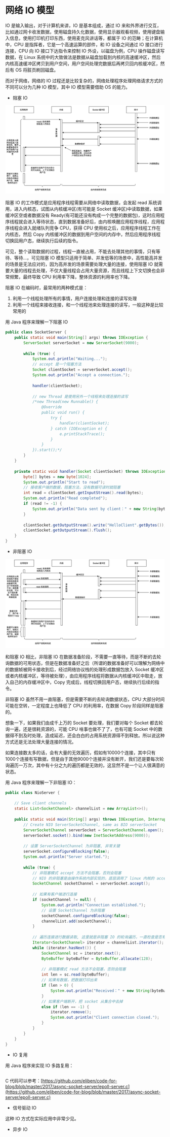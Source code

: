 # 网络 IO 模型

IO 是输入输出，对于计算机来讲，IO 是基本组成，通过 IO 来和外界进行交互，比如通过网卡收发数据，使用磁盘持久化数据，使用显示器观看视频，使用键盘输入信息，使用打印机打印东西，使用麦克风讲话等，都属于 IO 的范畴；在计算机中，CPU 是指挥者，它是一个高速运算的部件，和 IO 设备之间通过 IO 接口进行连接，CPU 向 IO 接口下达指令来控制 IO 外设，以磁盘为例，CPU 操作磁盘读写数据，在 Linux 系统中的大致做法是数据从磁盘加载到内核的高速缓冲区，然后内核高速缓冲区拷贝到用户空间，用户空间处理完数据后再拷贝回内核缓冲区，然后有 OS 将脏页刷回磁盘。

而对于网络，网络的 IO 过程还是比较复杂的，网络处理程序处理网络请求方式的不同可以分为几种 IO 模型，其中 IO 模型需要借助 OS 的能力。

* 阻塞 IO

![&#x963B;&#x585E; IO](../../.gitbook/assets/image%20%28107%29.png)

阻塞 IO 的工作模式是应用程序线程需要从网络中读取数据，会发起 read 系统调用，进入内核态，试图从内核缓冲区\(有可能是 Socket 缓冲区\)中读取数据，如果缓冲区空或者数据没有 Ready\(有可能还没有构成一个完整的数据包\)，这时应用程序线程就会进入等待状态，直到数据准备好后，由内核唤醒应用程序线程，应用程序线程会进入就绪队列竞争 CPU，获得 CPU 使用权之后，应用程序线程工作在内核态，然后 Copy 内核缓冲区的数据到用户空间的内存中，然后应用程序线程切换回用户态，继续执行后续的指令。

可见，整个读取数据的过程，线程一直被占用，不能去处理其他的事情，只有等待、等待...，可见阻塞 IO 模型只适用于简单、并发低等的场景中，高性能高并发的场景是无法应对的，因为高并发的场景需要处理大量的连接，使用阻塞 IO 就需要大量的线程去处理，不仅大量线程会占用大量资源，而且线程上下文切换也会非常频繁，最终导致 CPU 利用率下降，整体资源的利用率也下降。

阻塞 IO 在编码时，最常用的两种模式是：

1. 利用一个线程处理所有的事情，用户连接处理和连接的读写处理
2. 利用一个线程来接收连接，和一个线程池来处理连接的读写，一般这种是比较常用的

用 Java 程序来理解一下阻塞 IO

```java
public class SocketServer {
    public static void main(String[] args) throws IOException {
        ServerSocket serverSocket = new ServerSocket(9000);
        
        while (true) {
            System.out.println("Waiting...");
            // accept 是一个阻塞方法
            Socket clientSocket = serverSocket.accept();
            System.out.println("Accept a connection.");
            
            handler(clientSocket);

            // new Thread 是使用另外一个线程来处理连接的读写
            /*new Thread(new Runnable() {
                @Override
                public void run() {
                    try {
                        handler(clientSocket);
                    } catch (IOException e) {
                        e.printStackTrace();
                    }
                }
            }).start();*/
        }
    }

    private static void handler(Socket clientSocket) throws IOException {
        byte[] bytes = new byte[1024];
        System.out.println("Start to read");
        // 接收客户端的数据，阻塞方法，没有数据可读时就阻塞
        int read = clientSocket.getInputStream().read(bytes);
        System.out.println("Read completed");
        if (read != -1) {
            System.out.println("Data sent by client：" + new String(bytes, 0, read));
        }
        
        clientSocket.getOutputStream().write("HelloClient".getBytes());
        clientSocket.getOutputStream().flush();
    }
}
```

* 非阻塞 IO

![&#x975E;&#x963B;&#x585E; IO](../../.gitbook/assets/image%20%28100%29.png)

和阻塞 IO 相比，非阻塞 IO 在数据准备阶段，不需要一直等待，而是不断的去轮询数据的可用状态，但是在数据准备好之后（所谓的数据准备好可以理解为网络中的数据帧被网卡接收到后，经过网络协议栈的处理形成数据包放入 Socket 缓冲区或者内核缓冲区，等待被处理），由应用程序线程将数据从内核缓冲区中取走，放入自己的内存缓冲区中，Copy 完成后，线程切换回用户态，继续执行后续的指令。

非阻塞 IO 虽然不用一直阻塞，但是需要不断的去轮询数据状态，CPU 大部分时间可能在空转，一定程度上也降低了 CPU 的利用率，在数据 Copy 阶段同样是阻塞的。

想象一下，如果我们由成千上万的 Socket 要处理，我们要对每个 Socket 都去轮询一遍，还是很耗资源的，可能 CPU 啥事也做不了了，也有可能 Socket 中的数据得不到及时处理，造成延迟，还会白白的占用系统资源得不到释放。所以说这种方式还是无法处理大量连接的情况。

如果连接数太多的话，会有大量的无效遍历，假如有10000个连接，其中只有1000个连接有写数据，但是由于其他9000个连接并没有断开，我们还是要每次轮询遍历一万次，其中有十分之九的遍历都是无效的，这显然不是一个让人很满意的状态。

用 Java 程序来理解一下非阻塞 IO：

```java
public class NioServer {

    // Save client channels
    static List<SocketChannel> channelList = new ArrayList<>();

    public static void main(String[] args) throws IOException, InterruptedException {
        // Create NIO ServerSocketChannel, same as BIO serverSocket
        ServerSocketChannel serverSocket = ServerSocketChannel.open();
        serverSocket.socket().bind(new InetSocketAddress(9000));
        
        // 设置 ServerSocketChannel 为非阻塞, 非常关键
        serverSocket.configureBlocking(false);
        System.out.println("Server started.");

        while (true) {
            // 非阻塞模式 accept 方法不会阻塞，否则会阻塞
            // NIO 的非阻塞是由操作系统内部实现的，底层调用了 linux 内核的 accept 函数
            SocketChannel socketChannel = serverSocket.accept();
            
            // 如果有客户端进行连接
            if (socketChannel != null) { 
                System.out.println("Connection established.");
                // 设置 SocketChannel 为非阻塞
                socketChannel.configureBlocking(false);
                channelList.add(socketChannel);
            }
            
            // 遍历连接进行数据读取, 这里就是非阻塞 IO 的轮询遍历，一直检查是否有数据准备好
            Iterator<SocketChannel> iterator = channelList.iterator();
            while (iterator.hasNext()) {
                SocketChannel sc = iterator.next();
                ByteBuffer byteBuffer = ByteBuffer.allocate(128);
                
                // 非阻塞模式 read 方法不会阻塞，否则会阻塞
                int len = sc.read(byteBuffer);
                // 如果有数据，把数据打印出来
                if (len > 0) {
                    System.out.println("Received：" + new String(byteBuffer.array()));
                } 
                // 如果客户端断开，把 socket 从集合中去掉
                else if (len == -1) { 
                    iterator.remove();
                    System.out.println("Client connection closed.");
                }
            }
        }
    }
}
```

* IO 复用



用 Java 程序来实现 IO 多路复用：

```java

```

C 代码可以参考：[https://github.com/eliben/code-for-blog/blob/master/2017/async-socket-server/epoll-server.c](https://github.com/eliben/code-for-blog/blob/master/2017/async-socket-server/epoll-server.c)

* 信号驱动 IO

这种 IO 方式在实际应用中非常少见。

* 异步 IO

